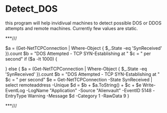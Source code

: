 # Detect_DOS
this program will help invidivual machines to detect possible DOS or DDOS attempts and remote machines. Currently few values are static.




***///


$a = (Get-NetTCPConnection | Where-Object { $_.State -eq 'SynReceived' }).count
$b = "DOS Attempted - TCP SYN-Establishing at  "
$c = "  per second"
if ($a -lt 1000)
 {  
    
 }
    else 
 {
    $a = (Get-NetTCPConnection | Where-Object { $_.State -eq 'SynReceived' }).count
    $b = "DOS Attempted - TCP SYN-Establishing at  "
    $c = "  per second"
    $e = Get-NetTCPConnection -State SynReceived | select remoteaddress -Unique
    $d = $b + $a.ToString() + $c + $e
    Write-EventLog -LogName "Application" -Source "Alienvault" -EventID 5148 -EntryType Warning -Message $d -Category 1 -RawData 9
 }
 
 
 ***///
